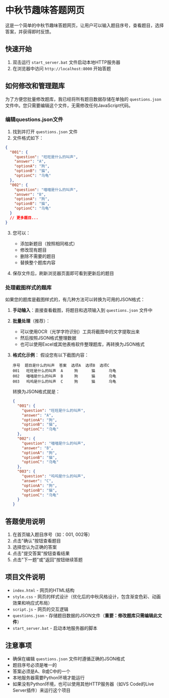 # 中秋节趣味答题网页

这是一个简单的中秋节趣味答题网页，让用户可以输入题目序号，查看题目，选择答案，并获得即时反馈。

## 快速开始

1. 双击运行 `start_server.bat` 文件启动本地HTTP服务器
2. 在浏览器中访问 `http://localhost:8000` 开始答题

## 如何修改和管理题库

为了方便您批量修改题库，我已经将所有题目数据存储在单独的 `questions.json` 文件中。您只需要编辑这个文件，无需修改任何JavaScript代码。

### 编辑questions.json文件

1. 找到并打开 `questions.json` 文件
2. 文件格式如下：

```json
{
  "001": {
    "question": "旺旺是什么的叫声",
    "answer": "A",
    "optionA": "狗",
    "optionB": "猫",
    "optionC": "乌龟"
  },
  "002": {
    "question": "喵喵是什么的叫声",
    "answer": "B",
    "optionA": "狗",
    "optionB": "猫",
    "optionC": "乌龟"
  }
  // 更多题目...
}
```

3. 您可以：
   - 添加新题目（按照相同格式）
   - 修改现有题目
   - 删除不需要的题目
   - 替换整个题库内容

4. 保存文件后，刷新浏览器页面即可看到更新后的题目

### 处理截图样式的题库

如果您的题库是截图样式的，有几种方法可以转换为可用的JSON格式：

1. **手动输入**：直接查看截图，将题目和选项输入到 `questions.json` 文件中

2. **批量处理**（推荐）：
   - 可以使用OCR（光学字符识别）工具将截图中的文字提取出来
   - 然后按照JSON格式整理数据
   - 也可以使用Excel或其他表格软件整理题库，再转换为JSON格式

3. **格式化示例**：
   假设您有以下截图内容：
   ```
   序号  题目是什么的叫声  答案  选项A  选项B  选项C
   001   旺旺是什么的叫声  A     狗      猫      乌龟
   002   喵喵是什么的叫声  B     狗      猫      乌龟
   003   呜呜是什么的叫声  C     狗      猫      乌龟
   ```

   转换为JSON格式就是：
   ```json
   {
     "001": {
       "question": "旺旺是什么的叫声",
       "answer": "A",
       "optionA": "狗",
       "optionB": "猫",
       "optionC": "乌龟"
     },
     "002": {
       "question": "喵喵是什么的叫声",
       "answer": "B",
       "optionA": "狗",
       "optionB": "猫",
       "optionC": "乌龟"
     },
     "003": {
       "question": "呜呜是什么的叫声",
       "answer": "C",
       "optionA": "狗",
       "optionB": "猫",
       "optionC": "乌龟"
     }
   }
   ```

## 答题使用说明

1. 在首页输入题目序号（如：001, 002等）
2. 点击"确认"按钮查看题目
3. 选择您认为正确的答案
4. 点击"提交答案"按钮查看结果
5. 点击"下一题"或"返回"按钮继续答题

## 项目文件说明

- `index.html` - 网页的HTML结构
- `style.css` - 网页的样式设计（优化后的中秋风格设计，包含渐变色彩、动画效果和响应式布局）
- `script.js` - 网页的交互逻辑
- `questions.json` - 存储题目数据的JSON文件（**重要：修改题库只需编辑此文件**）
- `start_server.bat` - 启动本地服务器的脚本

## 注意事项

- 确保在编辑 `questions.json` 文件时遵循正确的JSON格式
- 题目序号必须是唯一的
- 答案必须是A、B或C中的一个
- 本地服务器需要Python环境才能运行
- 如果没有Python环境，也可以使用其他HTTP服务器（如VS Code的Live Server插件）来运行这个项目
